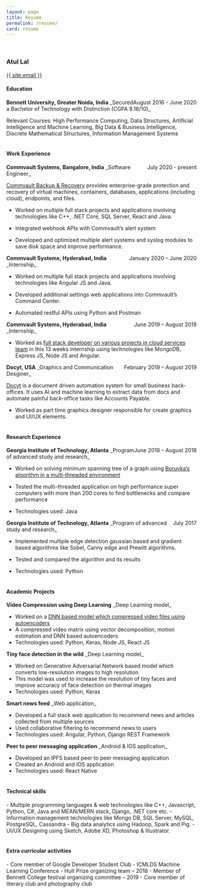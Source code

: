 ```yaml
---
layout: page
title: Resume
permalink: /resume/
card: resume
---
```

<br/>
<h3>Atul Lal</h3>
<a href="mailto:{{ site.email }}">{{ site.email }}</a><br/>

<h4>Education</h4>
<div style="display: inline-block"> <strong>Bennett University, Greater Noida, India</strong></div>
<div style="display: inline-block;float: right"> August 2016 - June 2020 </div>
_Secured a Bachelor of Technology with Distinction (CGPA 8.18/10)_

Relevant Courses: High Performance Computing, Data Structures, Artificial Intelligence and Machine Learning, Big Data & Business Intelligence, Discrete Mathematical Structures, Information Management Systems
<br/><br/>
<h4>Work Experience</h4>
<div style="display: inline-block"> <strong>Commvault Systems, Bangalore, India</strong></div>
<div style="display: inline-block;float: right"> July 2020 - present </div>
_Software Engineer_

[Commvault Backup & Recovery][commvault-url] provides enterprise-grade protection and recovery of virtual machines, containers, databases, applications (including cloud), endpoints, and files.

- Worked on multiple full stack projects and applications involving technologies like C++, .NET Core, SQL Server, React and Java.

- Integrated webhook APIs with Commvault’s alert system

- Developed and optimized multiple alert systems and syslog modules to save disk space and improve performance.


<div style="display: inline-block"> <strong>Commvault Systems, Hyderabad, India</strong></div>
<div style="display: inline-block;float: right"> January 2020 – June 2020 </div>
_Internship_

- Worked on multiple full stack projects and applications involving technologies like Angular JS and Java.

- Developed additional settings web applications into Commvault’s Command Center.

- Automated restful APIs using Python and Postman


<div style="display: inline-block"> <strong>Commvault Systems, Hyderabad, India</strong></div>
<div style="display: inline-block;float: right"> June 2019 – August 2019 </div>
_Internship_

- Worked as [full stack developer on various projects in cloud services team][angular-post-url] in this 13 weeks internship using technologies like MongoDB, Express JS, Node JS and Angular.


<div style="display: inline-block"> <strong>Docyt, USA</strong></div>
<div style="display: inline-block;float: right"> February 2019 – August 2019 </div>
_Graphics and Communication Desginer_

[Docyt][docyt-url] is a document driven automation system for small business back-offices. It uses AI and machine learning to extract data from docs and automate painful back-office tasks like Accounts Payable.

- Worked as part time graphics designer responsible for create graphics and UI/UX elements.
<br/><br/>
<h4>Research Experience</h4>
<div style="display: inline-block"> <strong>Georgia Institute of Technology, Atlanta</strong></div>
<div style="display: inline-block;float: right"> June 2018 – August 2018 </div>
_Program of advanced study and research_

- Worked on solving minimum spanning tree of a graph using [Boruvka’s algorithm in a multi-threaded environment][boruvka-post-url]

- Tested the multi-threaded application on high performance super computers with more than 200 cores to find bottlenecks and compare performance

- Technologies used: Java


<div style="display: inline-block"> <strong>Georgia Institute of Technology, Atlanta</strong></div>
<div style="display: inline-block;float: right"> July 2017 </div>
_Program of advanced study and research_

- Implemented multiple edge detection gaussian based and gradient based algorithms like Sobel, Canny edge and Prewitt algorithms.

- Tested and compared the algorithm and its results

- Technologies used: Python
<br/><br/>
<h4>Academic Projects</h4>
<div style="display: inline-block"> <strong>Video Compression using Deep Learning</strong></div>
_Deep Learning model_

 - Worked on a [DNN based model which compressed video files using autoencoders][video-comp-post-url]
 - A compressed video matrix using vector decomposition, motion estimation and DNN based autoencoders
 - Technologies used: Python, Keras, Node JS, React JS


<div style="display: inline-block"> <strong>Tiny face detection in the wild</strong></div>
_Deep Learning model_

 - Worked on Generative Adversarial Network based model which converts low-resolution images to high resolution
 - This model was used to increase the resolution of tiny faces and improve accuracy of face detection on thermal images
 - Technologies used: Python, Keras


<div style="display: inline-block"> <strong>Smart news feed</strong></div>
_Web application_

 - Developed a full stack web application to recommend news and articles collected from multiple sources
 - Used collaborative filtering to recommend news to users
 - Technologies used: Angular, Python, Django REST Framework


<div style="display: inline-block"> <strong>Peer to peer messaging application</strong></div>
_Android & IOS application_

 - Developed an IPFS based peer to peer messaging application
 - Created an Android and IOS application
 - Technologies used: React Native
 <br/><br/>
<h4>Technical skills</h4>
 - Multiple programming languages & web technologies like C++, Javascript, Python, C#, Java and MEAN/MERN stack, Django, .NET core etc.
 - Information management technologies like Mongo DB, SQL Server, MySQL, PostgreSQL, Cassandra
 - Big data analytics using Hadoop, Spark and Pig.
 - UI/UX Designing using Sketch, Adobe XD, Photoshop & Illustrator.
<br/><br/>
<h4>Extra curricular activities</h4>
 - Core member of Google Developer Student Club
 - ICMLDS Machine Learning Conference
 - Hult Prize organizing team – 2018
 - Member of Bennett College festival organizing committee – 2019
 - Core member of literary club and photography club


[commvault-url]: https://www.commvault.com/
[docyt-url]: https://docyt.com/
[angular-post-url]: https://atullal.xyz/angular/angularjs/frontend/2020/05/17/getting-most-of-angular-js.html
[boruvka-post-url]: https://atullal.xyz/parallel-computing/graph-algorithm/bor%C5%AFvka-algorithm/2020/12/11/boruvka-parallel.html
[video-comp-post-url]: https://atullal.xyz/video-compression/ai/deep-learning/2019/10/30/video-compression-deep-learning-copy.html